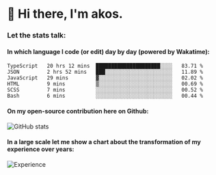 # 👋 Hi there, I'm akos. 


### Let the stats talk:


#### In which language I code (or edit) day by day (powered by Wakatime): 

<!--START_SECTION:waka-->

```text
TypeScript   20 hrs 12 mins  █████████████████████░░░░   83.71 %
JSON         2 hrs 52 mins   ███░░░░░░░░░░░░░░░░░░░░░░   11.89 %
JavaScript   29 mins         ▓░░░░░░░░░░░░░░░░░░░░░░░░   02.02 %
HTML         9 mins          ▒░░░░░░░░░░░░░░░░░░░░░░░░   00.69 %
SCSS         7 mins          ░░░░░░░░░░░░░░░░░░░░░░░░░   00.52 %
Bash         6 mins          ░░░░░░░░░░░░░░░░░░░░░░░░░   00.44 %
```

<!--END_SECTION:waka-->

#### On my open-source contribution here on Github:
 
![GitHub stats](https://github-readme-stats.vercel.app/api?username=akosbalasko)

#### In a large scale let me show a chart about the transformation of my experience over years:   

![Experience](https://cr-skills-chart-widget.azurewebsites.net/api/api?username=akosbalasko)
